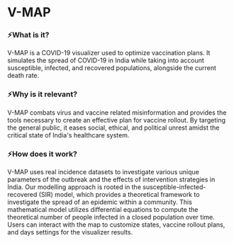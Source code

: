 # V-MAP

### ⚡What is it?
V-MAP is a COVID-19 visualizer used to optimize vaccination plans. It simulates the spread of COVID-19 in India while taking into account susceptible, infected, and recovered populations, alongside the current death rate.

### ⚡Why is it relevant? 
V-MAP combats virus and vaccine related misinformation and provides the tools necessary to create an effective plan for vaccine rollout. By targeting the general public, it eases social, ethical, and political unrest amidst the critical state of India's healthcare system.

### ⚡How does it work?
V-MAP uses real incidence datasets to investigate various unique parameters of the outbreak and the effects of intervention strategies in India. Our modelling approach is rooted in the susceptible-infected-recovered (SIR) model, which provides a theoretical framework to investigate the spread of an epidemic within a community. This mathematical model utilizes differential equations to compute the theoretical number of people infected in a closed population over time. Users can interact with the map to customize states, vaccine rollout plans, and days settings for the visualizer results.
